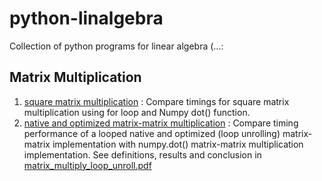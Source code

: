 # python-linalgebra
Collection of python programs for linear algebra (...:

## Matrix Multiplication
1. [square matrix multiplication](matrix_multiplication/matrix_multiply.py) : Compare timings for square matrix multiplication using for loop and Numpy dot() function.
2. [native and optimized matrix-matrix multiplication](matrix_multiplication/matrix_multiply_loop_unroll.py) : Compare timing performance of a looped native and optimized (loop unrolling) matrix-matrix implementation with numpy.dot() matrix-matrix multiplication implementation. See definitions, results and conclusion in [matrix_multiply_loop_unroll.pdf](matrix_multiplication/matrix_multiply_loop_unroll.pdf)
